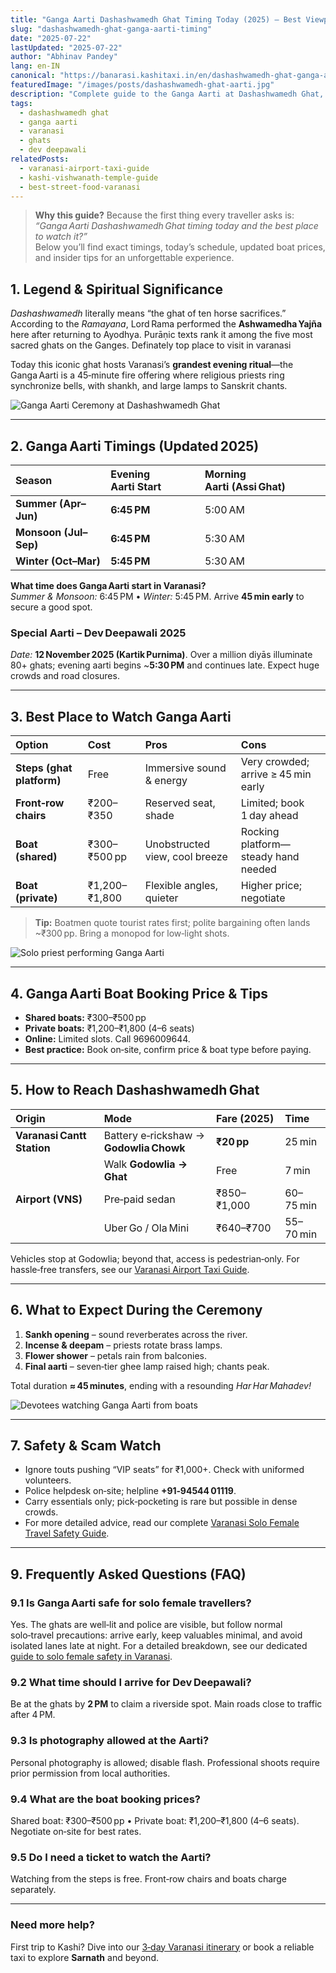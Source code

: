 ```yaml
---
title: "Ganga Aarti Dashashwamedh Ghat Timing Today (2025) – Best Viewpoints & Boat Booking Tips"
slug: "dashashwamedh-ghat-ganga-aarti-timing"
date: "2025-07-22"
lastUpdated: "2025-07-22"
author: "Abhinav Pandey"
lang: en-IN
canonical: "https://banarasi.kashitaxi.in/en/dashashwamedh-ghat-ganga-aarti-timing/"
featuredImage: "/images/posts/dashashwamedh-ghat-aarti.jpg"
description: "Complete guide to the Ganga Aarti at Dashashwamedh Ghat, including today's timings, best viewing spots, boat booking prices, Dev Deepawali dates, and travel tips."
tags:
  - dashashwamedh ghat
  - ganga aarti
  - varanasi
  - ghats
  - dev deepawali
relatedPosts:
  - varanasi-airport-taxi-guide
  - kashi-vishwanath-temple-guide
  - best-street-food-varanasi
---
```


> **Why this guide?** Because the first thing every traveller asks is: *“Ganga Aarti Dashashwamedh Ghat timing today and the best place to watch it?”*  
> Below you’ll find exact timings, today’s schedule, updated boat prices, and insider tips for an unforgettable experience.


## 1. Legend & Spiritual Significance

*Dashashwamedh* literally means “the ghat of ten horse sacrifices.”  
According to the *Ramayana*, Lord Rama performed the **Ashwamedha Yajña** here after returning to Ayodhya. Purāṇic texts rank it among the five most sacred ghats on the Ganges. Definately top place to visit in varanasi

Today this iconic ghat hosts Varanasi’s **grandest evening ritual**—the Ganga Aarti is a 45‑minute fire offering where religious priests ring synchronize bells, with shankh, and large lamps to Sanskrit chants.

![Ganga Aarti Ceremony at Dashashwamedh Ghat](/images/ganga-aarti.jpeg)

---

## 2. Ganga Aarti Timings (Updated 2025)

| Season | Evening Aarti Start | Morning Aarti (Assi Ghat) |
| :-- | :-- | :-- |
| **Summer (Apr–Jun)** | **6:45 PM** | 5:00 AM |
| **Monsoon (Jul–Sep)** | **6:45 PM** | 5:30 AM |
| **Winter (Oct–Mar)** | **5:45 PM** | 5:30 AM |

**What time does Ganga Aarti start in Varanasi?**  
*Summer & Monsoon:* 6:45 PM • *Winter:* 5:45 PM. Arrive **45 min early** to secure a good spot.

### Special Aarti – Dev Deepawali 2025
*Date:* **12 November 2025 (Kartik Purnima)**. Over a million diyās illuminate 80+ ghats; evening aarti begins ~**5:30 PM** and continues late. Expect huge crowds and road closures.

---

## 3. Best Place to Watch Ganga Aarti

| Option | Cost | Pros | Cons |
| :-- | :-- | :-- | :-- |
| **Steps (ghat platform)** | Free | Immersive sound & energy | Very crowded; arrive ≥ 45 min early |
| **Front‑row chairs** | ₹200–₹350 | Reserved seat, shade | Limited; book 1 day ahead |
| **Boat (shared)** | ₹300–₹500 pp | Unobstructed view, cool breeze | Rocking platform—steady hand needed |
| **Boat (private)** | ₹1,200–₹1,800 | Flexible angles, quieter | Higher price; negotiate |

> **Tip:** Boatmen quote tourist rates first; polite bargaining often lands ~₹300 pp. Bring a monopod for low‑light shots.

![Solo priest performing Ganga Aarti](/images/ganga-aarti-solo.jpeg)

---

## 4. Ganga Aarti Boat Booking Price & Tips

* **Shared boats:** ₹300–₹500 pp  
* **Private boats:** ₹1,200–₹1,800 (4–6 seats)  
* **Online:** Limited slots. Call 9696009644.
* **Best practice:** Book on‑site, confirm price & boat type before paying.

---

## 5. How to Reach Dashashwamedh Ghat

| Origin | Mode | Fare (2025) | Time |
| :-- | :-- | :-- | :-- |
| **Varanasi Cantt Station** | Battery e‑rickshaw → **Godowlia Chowk** | **₹20 pp** | 25 min |
|  | Walk **Godowlia → Ghat** | Free | 7 min |
| **Airport (VNS)** | Pre‑paid sedan | ₹850–₹1,000 | 60–75 min |
|  | Uber Go / Ola Mini | ₹640–₹700 | 55–70 min |

Vehicles stop at Godowlia; beyond that, access is pedestrian‑only. For hassle‑free transfers, see our [Varanasi Airport Taxi Guide](/en/varanasi-airport-taxi-guide/).

---

## 6. What to Expect During the Ceremony

1. **Sankh opening** – sound reverberates across the river.  
2. **Incense & deepam** – priests rotate brass lamps.  
3. **Flower shower** – petals rain from balconies.  
4. **Final aarti** – seven‑tier ghee lamp raised high; chants peak.

Total duration **≈ 45 minutes**, ending with a resounding *Har Har Mahadev!*

![Devotees watching Ganga Aarti from boats](/images/ganga-aarti2.jpeg)

---

## 7. Safety & Scam Watch

* Ignore touts pushing “VIP seats” for ₹1,000+. Check with uniformed volunteers.  
* Police helpdesk on‑site; helpline **+91‑94544 01119**.  
* Carry essentials only; pick‑pocketing is rare but possible in dense crowds.
* For more detailed advice, read our complete [Varanasi Solo Female Travel Safety Guide](/en/is-varanasi-safe-for-solo-female-travellers).

---

## 9. Frequently Asked Questions (FAQ)

### 9.1 Is Ganga Aarti safe for solo female travellers?
Yes. The ghats are well‑lit and police are visible, but follow normal solo‑travel precautions: arrive early, keep valuables minimal, and avoid isolated lanes late at night. For a detailed breakdown, see our dedicated [guide to solo female safety in Varanasi](/en/is-varanasi-safe-for-solo-female-travellers).

### 9.2 What time should I arrive for Dev Deepawali?
Be at the ghats by **2 PM** to claim a riverside spot. Main roads close to traffic after 4 PM.

### 9.3 Is photography allowed at the Aarti?
Personal photography is allowed; disable flash. Professional shoots require prior permission from local authorities.

### 9.4 What are the boat booking prices?
Shared boat: ₹300–₹500 pp • Private boat: ₹1,200–₹1,800 (4–6 seats). Negotiate on‑site for best rates.

### 9.5 Do I need a ticket to watch the Aarti?
Watching from the steps is free. Front‑row chairs and boats charge separately.

---

### Need more help?

First trip to Kashi? Dive into our [3‑day Varanasi itinerary](/en/varanasi-itinerary-3-days/) or book a reliable taxi to explore **Sarnath** and beyond.
